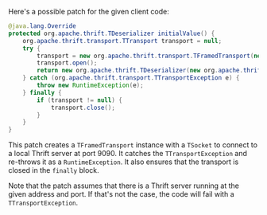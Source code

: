 Here's a possible patch for the given client code:

```java
@java.lang.Override
protected org.apache.thrift.TDeserializer initialValue() {
    org.apache.thrift.transport.TTransport transport = null;
    try {
        transport = new org.apache.thrift.transport.TFramedTransport(new org.apache.thrift.transport.TSocket("localhost", 9090));
        transport.open();
        return new org.apache.thrift.TDeserializer(new org.apache.thrift.protocol.TCompactProtocol(transport));
    } catch (org.apache.thrift.transport.TTransportException e) {
        throw new RuntimeException(e);
    } finally {
        if (transport != null) {
            transport.close();
        }
    }
}
```

This patch creates a `TFramedTransport` instance with a `TSocket` to connect to a local Thrift server at port 9090. It catches the `TTransportException` and re-throws it as a `RuntimeException`. It also ensures that the transport is closed in the `finally` block.

Note that the patch assumes that there is a Thrift server running at the given address and port. If that's not the case, the code will fail with a `TTransportException`.